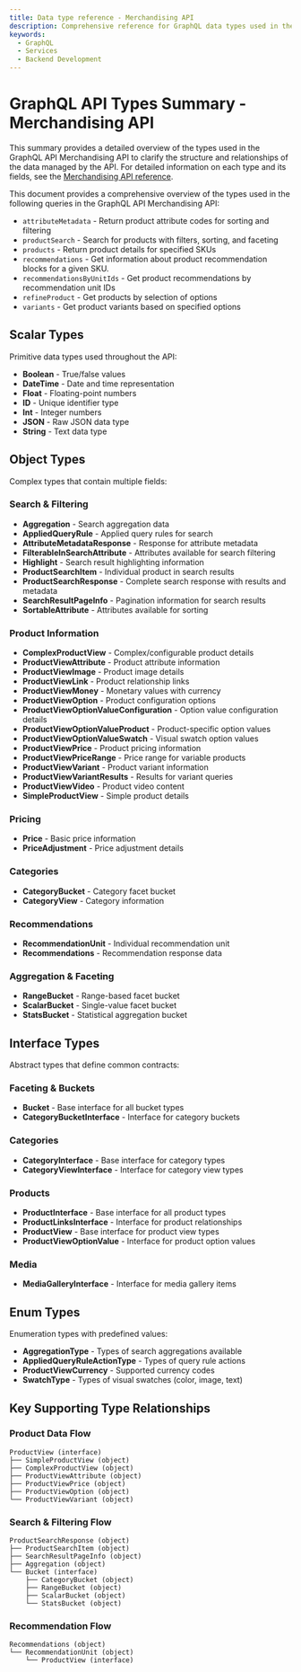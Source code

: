 ```yaml
---
title: Data type reference - Merchandising API
description: Comprehensive reference for GraphQL data types used in the Merchandising API.
keywords:
  - GraphQL
  - Services
  - Backend Development
---
```


# GraphQL API Types Summary - Merchandising API

This summary provides a detailed overview of the types used in the GraphQL API Merchandising API to  clarify the structure and relationships of the data managed by the API. For detailed information on each type and its fields, see the [Merchandising API reference](https://developer.adobe.com/commerce/services/reference/graphql/).

This document provides a comprehensive overview of the types used in the following queries in the GraphQL API Merchandising API:

- `attributeMetadata` - Return product attribute codes for sorting and filtering
- `productSearch` - Search for products with filters, sorting, and faceting
- `products` - Return product details for specified SKUs
- `recommendations` - Get information about product recommendation blocks for a given SKU.
- `recommendationsByUnitIds` - Get product recommendations by recommendation unit IDs
- `refineProduct` - Get products by selection of options
- `variants` - Get product variants based on specified options

## Scalar Types

Primitive data types used throughout the API:

- **Boolean** - True/false values
- **DateTime** - Date and time representation
- **Float** - Floating-point numbers
- **ID** - Unique identifier type
- **Int** - Integer numbers
- **JSON** - Raw JSON data type
- **String** - Text data type

## Object Types

Complex types that contain multiple fields:

### Search & Filtering

- **Aggregation** - Search aggregation data
- **AppliedQueryRule** - Applied query rules for search
- **AttributeMetadataResponse** - Response for attribute metadata
- **FilterableInSearchAttribute** - Attributes available for search filtering
- **Highlight** - Search result highlighting information
- **ProductSearchItem** - Individual product in search results
- **ProductSearchResponse** - Complete search response with results and metadata
- **SearchResultPageInfo** - Pagination information for search results
- **SortableAttribute** - Attributes available for sorting

### Product Information

- **ComplexProductView** - Complex/configurable product details
- **ProductViewAttribute** - Product attribute information
- **ProductViewImage** - Product image details
- **ProductViewLink** - Product relationship links
- **ProductViewMoney** - Monetary values with currency
- **ProductViewOption** - Product configuration options
- **ProductViewOptionValueConfiguration** - Option value configuration details
- **ProductViewOptionValueProduct** - Product-specific option values
- **ProductViewOptionValueSwatch** - Visual swatch option values
- **ProductViewPrice** - Product pricing information
- **ProductViewPriceRange** - Price range for variable products
- **ProductViewVariant** - Product variant information
- **ProductViewVariantResults** - Results for variant queries
- **ProductViewVideo** - Product video content
- **SimpleProductView** - Simple product details

### Pricing

- **Price** - Basic price information
- **PriceAdjustment** - Price adjustment details

### Categories

- **CategoryBucket** - Category facet bucket
- **CategoryView** - Category information

### Recommendations

- **RecommendationUnit** - Individual recommendation unit
- **Recommendations** - Recommendation response data

### Aggregation & Faceting

- **RangeBucket** - Range-based facet bucket
- **ScalarBucket** - Single-value facet bucket
- **StatsBucket** - Statistical aggregation bucket

## Interface Types

Abstract types that define common contracts:

### Faceting & Buckets

- **Bucket** - Base interface for all bucket types
- **CategoryBucketInterface** - Interface for category buckets

### Categories

- **CategoryInterface** - Base interface for category types
- **CategoryViewInterface** - Interface for category view types

### Products

- **ProductInterface** - Base interface for all product types
- **ProductLinksInterface** - Interface for product relationships
- **ProductView** - Base interface for product view types
- **ProductViewOptionValue** - Interface for product option values

### Media

- **MediaGalleryInterface** - Interface for media gallery items

## Enum Types

Enumeration types with predefined values:

- **AggregationType** - Types of search aggregations available
- **AppliedQueryRuleActionType** - Types of query rule actions
- **ProductViewCurrency** - Supported currency codes
- **SwatchType** - Types of visual swatches (color, image, text)

## Key Supporting Type Relationships

### Product Data Flow

```text
ProductView (interface)
├── SimpleProductView (object)
├── ComplexProductView (object)
├── ProductViewAttribute (object)
├── ProductViewPrice (object)
├── ProductViewOption (object)
└── ProductViewVariant (object)
```

### Search & Filtering Flow

```text
ProductSearchResponse (object)
├── ProductSearchItem (object)
├── SearchResultPageInfo (object)
├── Aggregation (object)
└── Bucket (interface)
    ├── CategoryBucket (object)
    ├── RangeBucket (object)
    ├── ScalarBucket (object)
    └── StatsBucket (object)
```

### Recommendation Flow

```text
Recommendations (object)
└── RecommendationUnit (object)
    └── ProductView (interface)
```
